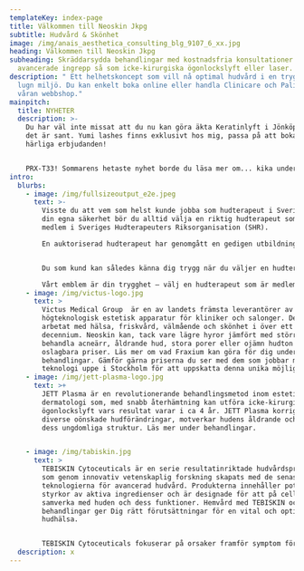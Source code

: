 ```yaml
---
templateKey: index-page
title: Välkommen till Neoskin Jkpg
subtitle: Hudvård & Skönhet
image: /img/anais_aesthetica_consulting_blg_9107_6_xx.jpg
heading: Välkommen till Neoskin Jkpg
subheading: Skräddarsydda behandlingar med kostnadsfria konsultationer för
  avancerade ingrepp så som icke-kirurgiska ögonlockslyft eller laser.
description: " Ett helhetskoncept som vill nå optimal hudvård i en trygg och
  lugn miljö. Du kan enkelt boka online eller handla Clinicare och Palina  i
  våran webbshop."
mainpitch:
  title: NYHETER
  description: >-
    Du har väl inte missat att du nu kan göra äkta Keratinlyft i Jönköping? -jo,
    det är sant. Yumi lashes finns exklusivt hos mig, passa på att boka våra
    härliga erbjudanden!


    PRX-T33! Sommarens hetaste nyhet borde du läsa mer om... kika under behandlingar ;-). Behandlingen passar alla hudtyper och årstider. 
intro:
  blurbs:
    - image: /img/fullsizeoutput_e2e.jpeg
      text: >-
        Visste du att vem som helst kunde jobba som hudterapeut i Sverige? För
        din egna säkerhet bör du alltid välja en riktig hudterapeut som är
        medlem i Sveriges Hudterapeuters Riksorganisation (SHR).

        En auktoriserad hudterapeut har genomgått en gedigen utbildning och du som kund omfattas dessutom av en behandlingsskadeförsäkring som träder i kraft om du skulle drabbas av en skada, under behandlingen eller till följd av behandlingen.


        Du som kund kan således känna dig trygg när du väljer en hudterapeut som är medlem i vårt förbund. SHR representerar den svenska sektionen i CIDESCO.  

        Vårt emblem är din trygghet – välj en hudterapeut som är medlem i SHR.
    - image: /img/victus-logo.jpg
      text: >
        Victus Medical Group  är en av landets främsta leverantörer av
        högteknologisk estetisk apparatur för kliniker och salonger. De har
        arbetat med hälsa, friskvård, välmående och skönhet i över ett
        decennium. Neoskin kan, tack vare lägre hyror jämfört med större städer
        behandla acneärr, åldrande hud, stora porer eller ojämn hudton till helt
        oslagbara priser. Läs mer om vad Fraxium kan göra för dig under
        behandlingar. Gämför gärna priserna du ser med dem som jobbar med samma
        teknologi uppe i Stockholm för att uppskatta denna unika möjlighet !
    - image: /img/jett-plasma-logo.jpg
      text: >+
        JETT Plasma är en revolutionerande behandlingsmetod inom estetisk
        dermatologi som, med snabb återhämtning kan utföra icke-kirurgiska
        ögonlockslyft vars resultat varar i ca 4 år. JETT Plasma korrigerar även
        diverse oönskade hudförändringar, motverkar hudens åldrande och bevarar
        dess ungdomliga struktur. Läs mer under behandlingar.


    - image: /img/tabiskin.jpg
      text: >
        TEBISKIN Cytoceuticals är en serie resultatinriktade hudvårdsprodukter
        som genom innovativ vetenskaplig forskning skapats med de senaste
        teknologierna för avancerad hudvård. Produkterna innehåller potenta
        styrkor av aktiva ingredienser och är designade för att på cellnivå
        samverka med huden och dess funktioner. Hemvård med TEBISKIN och dess
        behandlingar ger Dig rätt förutsättningar för en vital och optimal
        hudhälsa.


        TEBISKIN Cytoceuticals fokuserar på orsaker framför symptom för kvalitetsförbättring och långvariga resultat. Konceptet är vetenskapligt beprövat och med kliniskt bevisad effekt förebyggs och motverkas olika hudkonditioner.
  description: x
---
```

